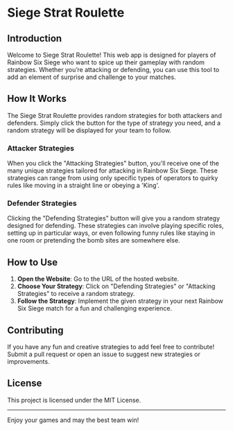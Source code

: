 # Siege Strat Roulette

## Introduction

Welcome to Siege Strat Roulette! This web app is designed for players of Rainbow Six Siege who want to spice up their gameplay with random strategies. Whether you’re attacking or defending, you can use this tool to add an element of surprise and challenge to your matches.

## How It Works

The Siege Strat Roulette provides random strategies for both attackers and defenders. Simply click the button for the type of strategy you need, and a random strategy will be displayed for your team to follow.

### Attacker Strategies

When you click the "Attacking Strategies" button, you'll receive one of the many unique strategies tailored for attacking in Rainbow Six Siege. These strategies can range from using only specific types of operators to quirky rules like moving in a straight line or obeying a 'King'.

### Defender Strategies

Clicking the "Defending Strategies" button will give you a random strategy designed for defending. These strategies can involve playing specific roles, setting up in particular ways, or even following funny rules like staying in one room or pretending the bomb sites are somewhere else.

## How to Use

1. **Open the Website**: Go to the URL of the hosted website.
2. **Choose Your Strategy**: Click on "Defending Strategies" or "Attacking Strategies" to receive a random strategy.
3. **Follow the Strategy**: Implement the given strategy in your next Rainbow Six Siege match for a fun and challenging experience.

## Contributing

If you have any fun and creative strategies to add feel free to contribute! Submit a pull request or open an issue to suggest new strategies or improvements.

## License

This project is licensed under the MIT License.

---

Enjoy your games and may the best team win!
